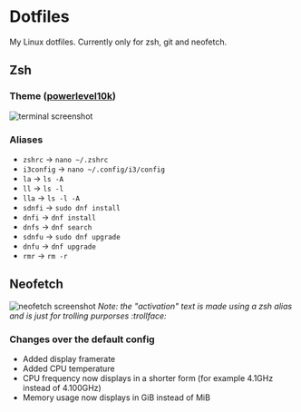 # Dotfiles
My Linux dotfiles. Currently only for zsh, git and neofetch.

## Zsh
### Theme ([powerlevel10k](https://github.com/romkatv/powerlevel10k))
![terminal screenshot](https://cdn.discordapp.com/attachments/791628533339521031/914537302703878174/terminal.png)

### Aliases
- `zshrc` -> `nano ~/.zshrc`
- `i3config` -> `nano ~/.config/i3/config`
- `la` -> `ls -A`
- `ll` -> `ls -l`
- `lla` -> `ls -l -A`
- `sdnfi` -> `sudo dnf install`
- `dnfi` -> `dnf install`
- `dnfs` -> `dnf search`
- `sdnfu` -> `sudo dnf upgrade`
- `dnfu` -> `dnf upgrade`
- `rmr` -> `rm -r`

## Neofetch
![neofetch screenshot](https://cdn.discordapp.com/attachments/791628533339521031/917507767521132594/neofetch.png)
*Note: the "activation" text is made using a zsh alias and is just for trolling purporses :trollface:*

### Changes over the default config
- Added display framerate
- Added CPU temperature
- CPU frequency now displays in a shorter form (for example 4.1GHz instead of 4.100GHz)
- Memory usage now displays in GiB instead of MiB
